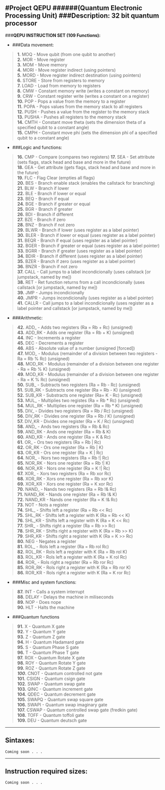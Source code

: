 #**Project QEPU**  ######(Quantum Electronic Processing Unit)
###Description: 32 bit quantum processor
---
###**QEPU INSTRUCTION SET (109 Functions):**
* ###Data movement: 
>**1.** MOQ - Move qubit (from one qubit to another)  
**2.** MOR - Move register  
**3.** MOM - Move memory  
**4.** MORI - Move register indirect (using pointers)  
**5.** MORD - Move register indirect destination (using pointers)  
**6.** STORE - Store from registers to memory  
**7.** LOAD - Load from memory to registers  
**8.** CMW - Constant memory write (writes a constant on memory)  
**9.** CRW - Constant register write (writes a constant on a register)  
**10.** POP - Pops a value from the memory to a register  
**11.** POPA - Pops values from the memory stack to all registers  
**12.** PUSH - Pushes a value from the register to the memory stack  
**13.** PUSHA - Pushes all registers to the memory stack  
**14.** CMTH - Constant move theta (sets the dimension theta of a specified qubit to a constant angle)  
**15.** CMPH - Constant move phi (sets the dimension phi of a specified qubit to a constant angle)  

* ###Logic and functions: 
>**16.** CMP - Compare (compares two registers) 
**17.** SEA - Set attribute (sets flags, stack head and base and more in the future)  
**18.** GEA - Get attribute (gets flags, stack head and base and more in the future)  
**19.** FLC - Flag Clear (empties all flags)  
**20.** BES - Branch enable stack (enables the callstack for branching)  
**21.** BLW - Branch if lower  
**22.** BLE - Branch if lower or equal  
**23.** BEQ - Branch if equal  
**24.** BGE - Branch if greater or equal  
**25.** BGR - Branch if greater  
**26.** BDI - Branch if different  
**27.** BZE - Branch if zero  
**28.** BNZ - Branch if not zero  
**29.** BLWR - Branch if lower (uses register as a label pointer)  
**30.** BLER - Branch if lower or equal (uses register as a label pointer)  
**31.** BEQR - Branch if equal (uses register as a label pointer)  
**32.** BGER - Branch if greater or equal (uses register as a label pointer)  
**33.** BGRR - Branch if greater (uses register as a label pointer)  
**34.** BDIR - Branch if different (uses register as a label pointer)  
**35.** BZER - Branch if zero (uses register as a label pointer)  
**36.** BNZR - Branch if not zero  
**37.** CALL - Call jumps to a label incondicionally (uses callstack [or jumpstack, named by me])  
**38.** RET - Ret function returns from a call incondicionally (uses callstack [or jumpstack, named by me])  
**39.** JMP - Jumps incondicionally  
**40.** JMPR - Jumps incondicionally (uses register as a label pointer)  
**41.** CALLR - Call jumps to a label incondicionally (uses register as a label pointer and callstack [or jumpstack, named by me])  

* ###Arithmetic:  
>**42.** ADD_ - Adds two registers (Ra = Rb + Rc) (unsigned)  
**43.** ADD_RK - Adds one register (Ra = Rb + K) (unsigned)  
**44.** INC - Increments a register  
**45.** DEC - Decrements a register  
**46.** ABS - Absolute value of a number (unsigned [forced])  
**47.** MOD_ - Modulus (remainder of a division between two registers -  Ra = Rb % Rc) (unsigned)  
**48.** MOD_RK - Modulus (remainder of a division between one register -  Ra = Rb % K) (unsigned)  
**49.** MOD_KR - Modulus (remainder of a division between one register - Ra = K % Rc) (unsigned)  
**50.** SUB_ - Subtracts two registers (Ra = Rb - Rc) (unsigned)  
**51.** SUB_RK - Subtracts one register (Ra = Rb - K) (unsigned)  
**52.** SUB_KR - Substracts one register (Ra= K - Rc) (unsigned)  
**53.** MUL_ - Multiplies two registes (Ra = Rb * Rc) (unsigned)  
**54.** MUL_RK - Multiplies one register (Ra = Rb * K) (unsigned)  
**55.** DIV_ - Divides two registers (Ra = Rb / Rc) (unsigned)  
**56.** DIV_RK - Divides one register (Ra = Rb / K) (unsigned)  
**57.** DIV_KR - Divides one register (Ra = K / Rc) (unsigned)  
**58.** AND_ - Ands two registers (Ra = Rb & Rc)  
**59.** AND_RK - Ands one register (Ra = Rb & K)  
**60.** AND_KR - Ands one register (Ra = K & Rc)  
**61.** OR_ - Ors two registers (Ra = Rb | Rc)  
**62.** OR_RK - Ors one register (Ra = Rb | K)  
**63.** OR_KR - Ors one register (Ra = K | Rc)  
**64.** NOR_ - Nors two registers (Ra = Rb !| Rc)  
**65.** NOR_RK - Nors one register (Ra = Rb !| K)  
**66.** NOR_KR - Nors one register (Ra = K !| Rc)  
**67.** XOR_ - Xors two registers (Ra = Rb xor Rc)  
**68.** XOR_RK - Xors one register (Ra = Rb xor K)  
**69.** XOR_KR - Xors one register (Ra = K xor Rc)  
**70.** NAND_ - Nands two registers (Ra = Rb !& Rc)  
**71.** NAND_RK - Nands one register (Ra = Rb !& K)  
**72.** NAND_KR - Nands one register (Ra = K !& Rc)  
**73.** NOT - Nots a register  
**74.** SHL_ - Shifts left a register (Ra = Rb << Rc)  
**75.** SHL_RK - Shifts left a register with K (Ra = Rb << K)  
**76.** SHL_KR - Shifts left a register with K (Ra = K << Rc)  
**77.** SHR_ - Shifts right a register (Ra = Rb >> Rc)  
**78.** SHR_RK - Shifts right a register with K (Ra = Rb >> K)  
**79**. SHR_KR - Shifts right a register with K (Ra = K >> Rc)  
**80.** NEG - Negates a register  
**81.** ROL_ - Rols left a register (Ra = Rb rol Rc)  
**82.** ROL_RK - Rols left a register with K (Ra =  Rb rol K)  
**83.** ROL_KR - Rols left a register with K (Ra = K rol Rc)  
**84.** ROR_ - Rols right a register (Ra = Rb ror Rc)  
**85.** ROR_RK - Rols right a register with K (Ra =  Rb ror K)  
**86.** ROR_KR - Rols right a register with K (Ra = K ror Rc)  

* ###Misc and system functions:  
>**87.** INT - Calls a system interrupt  
**88.** DELAY - Delays the machine in miliseconds  
**89.** NOP - Does nope  
**90.** HLT - Halts the machine  

* ###Quantum functions  
>**91.** X - Quantum X gate  
**92.** Y - Quantum Y gate  
**93.** Z - Quantum Z gate  
**94.** H - Quantum Hadamard gate  
**95.** S - Quantum Phase S gate  
**96.** T - Quantum Phase T gate  
**97.** ROX - Quantum Rotate X gate  
**98.** ROY - Quantum Rotate Y gate  
**99.** ROZ - Quantum Rotate Z gate  
***100*.** CNOT - Quantum controlled not gate  
**101.** CSIGN - Quantum csign gate  
**102.** SWAP - Quantum swap gate  
**103.** QINC - Quantum increment gate  
**104.** QDEC - Quantum decrement gate  
**105.** SWAPQ - Quantum swap square gate  
**106.** SWAPI - Quantum swap imaginary gate  
**107.** CSWAP - Quantum controlled swap gate (fredkin gate)  
**108.** TOFF - Quantum toffoli gate  
**109.** DEU - Quantum deutsch gate  

----------

Sintaxes: 
------------
```
Coming soon . . . 
```


----------


Instruction required sizes:
------------
```
Coming soon . . .
```


